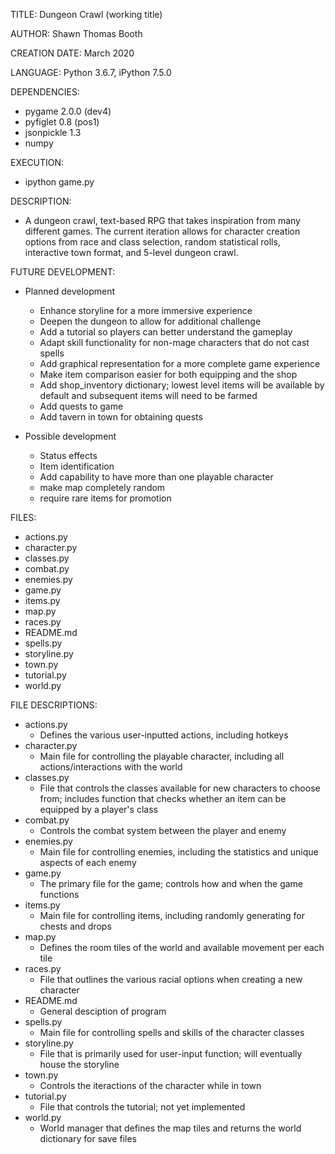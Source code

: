 TITLE: Dungeon Crawl (working title)

AUTHOR: Shawn Thomas Booth

CREATION DATE: March 2020

LANGUAGE: Python 3.6.7, iPython 7.5.0

DEPENDENCIES:
- pygame 2.0.0 (dev4)
- pyfiglet 0.8 (pos1)
- jsonpickle 1.3
- numpy

EXECUTION:
- ipython game.py
 
DESCRIPTION:
- A dungeon crawl, text-based RPG that takes inspiration from many different games. The current iteration allows for character creation options from race and class selection, random statistical rolls, interactive town format, and 5-level dungeon crawl.  

FUTURE DEVELOPMENT:
- Planned development
    - Enhance storyline for a more immersive experience
    - Deepen the dungeon to allow for additional challenge
    - Add a tutorial so players can better understand the gameplay
    - Adapt skill functionality for non-mage characters that do not cast spells
    - Add graphical representation for a more complete game experience
    - Make item comparison easier for both equipping and the shop
    - Add shop_inventory dictionary; lowest level items will be available by default and subsequent items will need to be farmed
    - Add quests to game
    - Add tavern in town for obtaining quests

- Possible development
    - Status effects
    - Item identification
    - Add capability to have more than one playable character
    - make map completely random
    - require rare items for promotion

FILES:
- actions.py
- character.py
- classes.py
- combat.py
- enemies.py
- game.py
- items.py
- map.py
- races.py
- README.md
- spells.py
- storyline.py
- town.py
- tutorial.py
- world.py

FILE DESCRIPTIONS:
- actions.py
    - Defines the various user-inputted actions, including hotkeys
- character.py
    - Main file for controlling the playable character, including all actions/interactions with the world
- classes.py
    - File that controls the classes available for new characters to choose from; includes function that checks whether an item can be equipped by a player's class
- combat.py
    - Controls the combat system between the player and enemy
- enemies.py
    - Main file for controlling enemies, including the statistics and unique aspects of each enemy
- game.py
    - The primary file for the game; controls how and when the game functions
- items.py
    - Main file for controlling items, including randomly generating for chests and drops
- map.py
    - Defines the room tiles of the world and available movement per each tile
- races.py
    - File that outlines the various racial options when creating a new character
- README.md
    - General desciption of program
- spells.py
    - Main file for controlling spells and skills of the character classes
- storyline.py
    - File that is primarily used for user-input function; will eventually house the storyline
- town.py
    - Controls the iteractions of the character while in town
- tutorial.py
    - File that controls the tutorial; not yet implemented
- world.py
    - World manager that defines the map tiles and returns the world dictionary for save files
